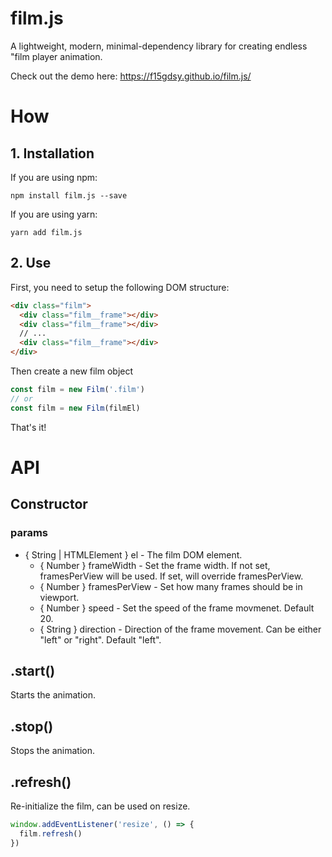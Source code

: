 # film.js
A lightweight, modern, minimal-dependency library for creating endless "film player animation.

Check out the demo here: https://f15gdsy.github.io/film.js/

# How

## 1. Installation
If you are using npm:
```
npm install film.js --save
```

If you are using yarn:
```
yarn add film.js
```


## 2. Use
First, you need to setup the following DOM structure:
```html
<div class="film">
  <div class="film__frame"></div>
  <div class="film__frame"></div>
  // ...
  <div class="film__frame"></div>
</div>
```

Then create a new film object
```javascript
const film = new Film('.film')
// or
const film = new Film(filmEl)
```

That's it!

# API
## Constructor
### params
- { String | HTMLElement } el - The film DOM element.
  - { Number } frameWidth - Set the frame width. If not set, framesPerView will be used. If set, will override framesPerView.
  - { Number } framesPerView - Set how many frames should be in viewport.
  - { Number } speed - Set the speed of the frame movmenet. Default 20.
  - { String } direction - Direction of the frame movement. Can be either "left" or "right". Default "left".
  
## .start()
Starts the animation.

## .stop()
Stops the animation.

## .refresh()
Re-initialize the film, can be used on resize.
```javascript
window.addEventListener('resize', () => {
  film.refresh()
})
```
